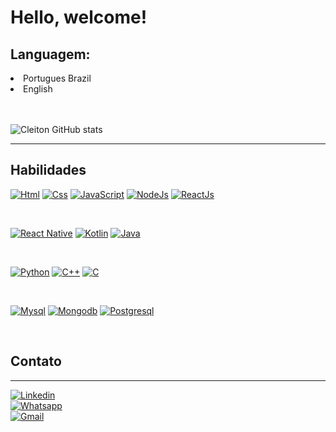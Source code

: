 <h1>Hello, welcome!</h1>
<h2>Languagem:</h2>    
<li>Portugues Brazil</li>    
<li>English</li>
<br/>
<br/>

![Cleiton GitHub stats](https://github-readme-stats.vercel.app/api?username=CleitonSousaa&show_icons=true&theme=transparent)

<hr/>


<h2>Habilidades</h2>  

[![Html](https://img.shields.io/badge/HTML-239120?style=for-the-badge&logo=html5&logoColor=white)](https://github.com/CleitonSousaa)
[![Css](https://img.shields.io/badge/CSS-239120?&style=for-the-badge&logo=css3&logoColor=white)](https://github.com/CleitonSousaa)
[![JavaScript](https://img.shields.io/badge/JavaScript-F7DF1E?style=for-the-badge&logo=javascript&logoColor=black)](https://github.com/CleitonSousaa)
[![NodeJs](https://img.shields.io/badge/Node.js-43853D?style=for-the-badge&logo=node.js&logoColor=white)](https://github.com/CleitonSousaa)
[![ReactJs](https://img.shields.io/badge/React-20232A?style=for-the-badge&logo=react&logoColor=61DAFB)](https://github.com/CleitonSousaa)



<br/>

[![React Native](https://img.shields.io/badge/React_Native-20232A?style=for-the-badge&logo=react&logoColor=61DAFB)](https://github.com/CleitonSousaa)
[![Kotlin](https://img.shields.io/badge/Kotlin-0095D5?&style=for-the-badge&logo=kotlin&logoColor=white)]()
[![Java](https://img.shields.io/badge/Java-ED8B00?style=for-the-badge&logo=openjdk&logoColor=white)]()

<br/>

[![Python](https://img.shields.io/badge/Python-3776AB?style=for-the-badge&logo=python&logoColor=white)](https://github.com/CleitonSousaa)
[![C++](https://img.shields.io/badge/C%2B%2B-00599C?style=for-the-badge&logo=c%2B%2B&logoColor=white)]()
[![C](https://img.shields.io/badge/C-00599C?style=for-the-badge&logo=c&logoColor=white)]() 

<br/>


[![Mysql](https://img.shields.io/badge/MySQL-00000F?style=for-the-badge&logo=mysql&logoColor=white)]()
[![Mongodb](https://img.shields.io/badge/MongoDB-4EA94B?style=for-the-badge&logo=mongodb&logoColor=white)]()
[![Postgresql](https://img.shields.io/badge/PostgreSQL-316192?style=for-the-badge&logo=postgresql&logoColor=white)]()

<br/>

<h2>Contato</h2>
<hr/>

[![Linkedin](https://img.shields.io/badge/LinkedIn-0077B5?style=for-the-badge&logo=linkedin&logoColor=white)](https://www.linkedin.com/in/cleiton-sousaa/) <br/>
[![Whatsapp](https://img.shields.io/badge/WhatsApp-25D366?style=for-the-badge&logo=whatsapp&logoColor=white)](https://wa.me/89981217570) <br/>
[![Gmail](https://img.shields.io/badge/Gmail-D14836?style=for-the-badge&logo=gmail&logoColor=white)](mailto:fccleitonfs.329@gmail.com?subject=Assunto%20da%20Mensagem&body=Corpo%20da%20Mensagem)   



